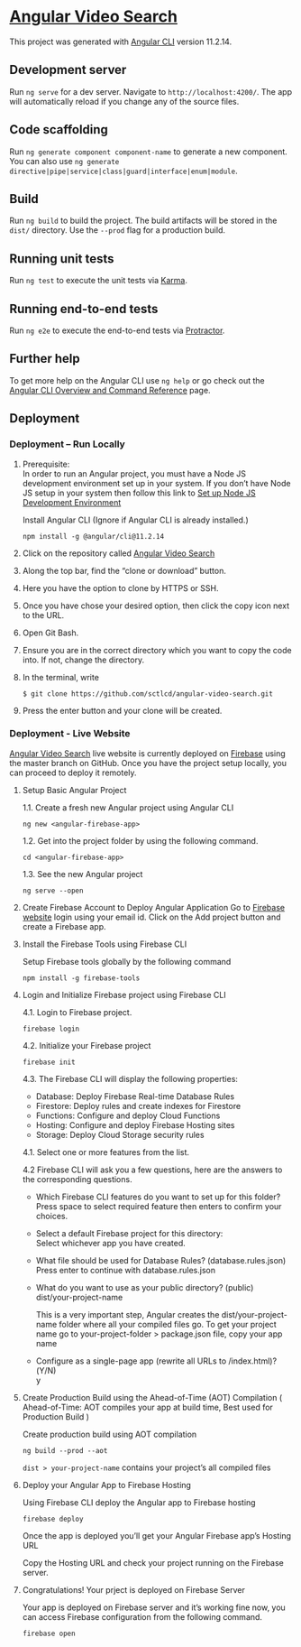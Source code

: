 # [Angular Video Search](https://sctlcd-angular-video-search.web.app)

This project was generated with [Angular CLI](https://github.com/angular/angular-cli) version 11.2.14.

## Development server

Run `ng serve` for a dev server. Navigate to `http://localhost:4200/`. The app will automatically reload if you change any of the source files.

## Code scaffolding

Run `ng generate component component-name` to generate a new component. You can also use `ng generate directive|pipe|service|class|guard|interface|enum|module`.

## Build

Run `ng build` to build the project. The build artifacts will be stored in the `dist/` directory. Use the `--prod` flag for a production build.

## Running unit tests

Run `ng test` to execute the unit tests via [Karma](https://karma-runner.github.io).

## Running end-to-end tests

Run `ng e2e` to execute the end-to-end tests via [Protractor](http://www.protractortest.org/).

## Further help

To get more help on the Angular CLI use `ng help` or go check out the [Angular CLI Overview and Command Reference](https://angular.io/cli) page.

## Deployment

### Deployment – Run Locally

1. Prerequisite:  
    In order to run an Angular project, you must have a Node JS development environment set up in your system. If you don’t have Node JS setup in your system then follow this link to [Set up Node JS Development Environment](https://nodejs.org/en/download/)
    
    Install Angular CLI (Ignore if Angular CLI is already installed.)
    ```
    npm install -g @angular/cli@11.2.14
    ```

2. Click on the repository called [Angular Video Search](https://github.com/sctlcd/angular-video-search)
3. Along the top bar, find the “clone or download” button.
4. Here you have the option to clone by HTTPS or SSH.
5. Once you have chose your desired option, then click the copy icon next to the URL.
6. Open Git Bash.
7. Ensure you are in the correct directory which you want to copy the code into. If not, change the directory.
8. In the terminal, write 
    ````
    $ git clone https://github.com/sctlcd/angular-video-search.git
    ````
9. Press the enter button and your clone will be created.

### Deployment - Live Website

[Angular Video Search](https://github.com/sctlcd/angular-video-search) live website is currently deployed on [Firebase](https://firebase.google.com/) using the master branch on GitHub. Once you have the project setup locally, you can proceed to deploy it remotely.

1. Setup Basic Angular Project

    1.1. Create a fresh new Angular project using Angular CLI
    ````
    ng new <angular-firebase-app>
    ````
    1.2. Get into the project folder by using the following command.
    ````
    cd <angular-firebase-app>
    ````
    1.3. See the new Angular project
    ````
    ng serve --open
    ````
2. Create Firebase Account to Deploy Angular Application
    Go to [Firebase website](https://firebase.google.com/) login using your email id. Click on the Add project button and create a Firebase app.

3. Install the Firebase Tools using Firebase CLI
    
    Setup Firebase tools globally by the following command
    ````
    npm install -g firebase-tools

    ````

4. Login and Initialize Firebase project using Firebase CLI

    4.1. Login to Firebase project.
    ````
    firebase login
    ````
    4.2. Initialize your Firebase project
    ````
    firebase init
    ````
    4.3. The Firebase CLI will display the following properties:  
    - Database: Deploy Firebase Real-time Database Rules
    - Firestore: Deploy rules and create indexes for Firestore
    - Functions: Configure and deploy Cloud Functions
    - Hosting: Configure and deploy Firebase Hosting sites
    - Storage: Deploy Cloud Storage security rules

    4.1. Select one or more features from the list.

    4.2 Firebase CLI will ask you a few questions, here are the answers to the corresponding questions.

    - Which Firebase CLI features do you want to set up for this folder?
    <br>Press space to select required feature then enters to confirm your choices.
    - Select a default Firebase project for this directory:
    <br>Select whichever app you have created.
    - What file should be used for Database Rules? (database.rules.json)
    <br>Press enter to continue with database.rules.json
    - What do you want to use as your public directory? (public)
    <br> dist/your-project-name

        This is a very important step, Angular creates the dist/your-project-name folder where all your compiled files go. To get your project name go to your-project-folder > package.json file, copy your app name
    - Configure as a single-page app (rewrite all URLs to /index.html)?(Y/N)
    <br> y

5. Create Production Build using the Ahead-of-Time (AOT) Compilation ( Ahead-of-Time: AOT compiles your app at build time, Best used for Production Build )

    Create production build using AOT compilation
    ````
    ng build --prod --aot
    ````

    `dist > your-project-name` contains your project’s all compiled files

6. Deploy your Angular App to Firebase Hosting

    Using Firebase CLI deploy the Angular app to Firebase hosting
    ````
    firebase deploy 
    ````
    Once the app is deployed you’ll get your Angular Firebase app’s Hosting URL

    Copy the Hosting URL and check your project running on the Firebase server.

7. Congratulations! Your prject is deployed on Firebase Server

    Your app is deployed on Firebase server and it’s working fine now, you can access Firebase configuration from the following command.
    ````
    firebase open
    ````
